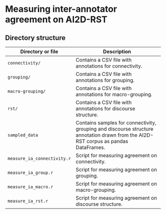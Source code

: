 # Measuring inter-annotator agreement on AI2D-RST

## Directory structure

| Directory or file | Description |
| ----------------- | ----------- |
| `connectivity/` | Contains a CSV file with annotations for connectivity. |
| `grouping/` | Contains a CSV file with annotations for grouping. |
| `macro-grouping/` | Contains a CSV file with annotations for macro-grouping. |
| `rst/` | Contains a CSV file with annotations for discourse structure. |
| `sampled_data` | Contains samples for connectivity, grouping and discourse structure annotation drawn from the AI2D-RST corpus as pandas DataFrames. |
| `measure_ia_connectivity.r` | Script for measuring agreement on connectivity. |
| `measure_ia_group.r` | Script for measuring agreement on grouping. |
| `measure_ia_macro.r` | Script for measuring agreement on macro-grouping. |
| `measure_ia_rst.r` | Script for measuring agreement on discourse structure. |
